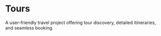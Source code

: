 # Tours
A user-friendly travel project offering tour discovery, detailed itineraries, and seamless booking.
